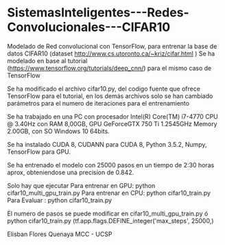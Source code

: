 # SistemasInteligentes---Redes-Convolucionales---CIFAR10

Modelado de Red convolucional con TensorFlow, para entrenar la base de datos CIFAR10 (dataset http://www.cs.utoronto.ca/~kriz/cifar.html )
Se ha modelado en base al tutorial (https://www.tensorflow.org/tutorials/deep_cnn/) para el mismo caso de TensorFlow

Se ha modificado el archivo cifar10.py, del codigo fuente que ofrece TensorFlow para el tutorial, en los demás archivos solo se han cambiado parámetros para el numero de iteraciones para el entrenamiento

Se ha trabajado en una PC con procesador Intel(R) Core(TM) i7-4770 CPU @ 3.40Hz con RAM 8,00GB, GPU GeForceGTX 750 Ti 1.2545GHz Memory 2.00GB, con SO Windows 10 64bits.

Se ha instalado CUDA 8, CUDANN para CUDA 8, Python 3.5.2, Numpy, TensorFlow para GPU.

Se ha entrenado el modelo con 25000 pasos en un tiempo de 2:30 horas aprox, obteniendose una precision de 0.842.

Solo hay que ejecutar
Para entrenar en GPU: python cifar10_multi_gpu_train.py
Para entrenar en CPU: python cifar10_train.py
Para Evaluar : python cifar10_train.py

El numero de pasos se puede modificar en cifar10_multi_gpu_train.py ó python cifar10_train.py (tf.app.flags.DEFINE_integer('max_steps', 25000,)

Elisban Flores Quenaya
MCC - UCSP
